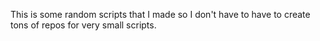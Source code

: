 This is some random scripts that I made so I don't have to have to create tons of repos for very small scripts.
